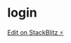 # login

[Edit on StackBlitz ⚡️](https://stackblitz.com/edit/angular-8-registration-login-example-p3fh6j)
